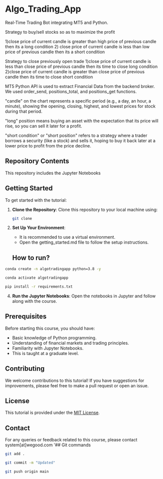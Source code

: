 # Algo_Trading_App
Real-Time Trading Bot integrating MT5 and Python.

Strategy to buy/sell stocks so as to maximize the profit

1)close price of current candle is greater than high price of previous candle then its a long condition 
2) close price of current candle is less than low price of previous candle then its a short condition

Strategy to close previously open trade
1)close price of current candle is less than close price of previous candle then its time to close long condition
2)close price of current candle is greater than close price of previous candle then its time to close short condition


MT5 Python API is used to extract Financial Data from the backend broker. We used order_send, positions_total, and positions_get functions.

"candle" on the chart represents a specific period (e.g., a day, an hour, a minute), showing the opening, closing, highest, and lowest prices for stock during that period. 

"long" position means buying an asset with the expectation that its price will rise, so you can sell it later for a profit.

"short condition" or "short position" refers to a strategy where a trader borrows a security (like a stock) and sells it, hoping to buy it back later at a lower price to profit from the price decline. 

## Repository Contents

This repository includes the Jupyter Notebooks

## Getting Started

To get started with the tutorial:

1. **Clone the Repository**: Clone this repository to your local machine using:
   ```bash
   git clone 
   ```

2. **Set Up Your Environment**:
    - It is recommended to use a virtual environment.
    - Open the getting_started.md file to follow the setup instructions.
    ## How to run?

```bash
conda create -n algotradingapp python=3.8 -y
```

```bash
conda activate algotradingapp
```

```bash
pip install -r requirements.txt
```




4. **Run the Jupyter Notebooks**: Open the notebooks in Jupyter and follow along with the course.

## Prerequisites

Before starting this course, you should have:

- Basic knowledge of Python programming.
- Understanding of financial markets and trading principles.
- Familiarity with Jupyter Notebooks.
- This is taught at a graduate level.

## Contributing

We welcome contributions to this tutorial! If you have suggestions for improvements, please feel free to make a pull request or open an issue.

## License

This tutorial is provided under the [MIT License](LICENSE).

## Contact

For any queries or feedback related to this course, please contact system[at]wegood.com
'## Git commands

```bash
git add .

git commit -m "Updated"

git push origin main
```